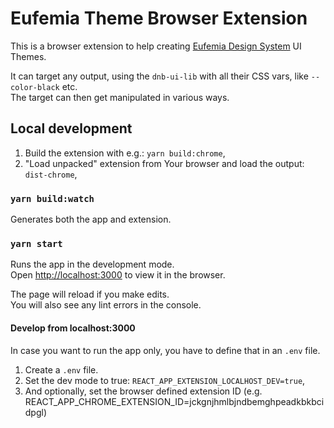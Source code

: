 # Eufemia Theme Browser Extension

This is a browser extension to help creating [Eufemia Design System](https://eufemia.dnb.no) UI Themes.

It can target any output, using the `dnb-ui-lib` with all their CSS vars, like `--color-black` etc.\
The target can then get manipulated in various ways.

## Local development

1. Build the extension with e.g.: `yarn build:chrome`,
1. "Load unpacked" extension from Your browser and load the output: `dist-chrome`,

### `yarn build:watch`

Generates both the app and extension.

### `yarn start`

Runs the app in the development mode.\
Open [http://localhost:3000](http://localhost:3000) to view it in the browser.

The page will reload if you make edits.\
You will also see any lint errors in the console.

#### Develop from localhost:3000

In case you want to run the app only, you have to define that in an `.env` file.

1. Create a `.env` file.
1. Set the dev mode to true: `REACT_APP_EXTENSION_LOCALHOST_DEV=true`,
1. And optionally, set the browser defined extension ID (e.g. REACT_APP_CHROME_EXTENSION_ID=jckgnjhmlbjndbemghpeadkbkbcidpgl)
